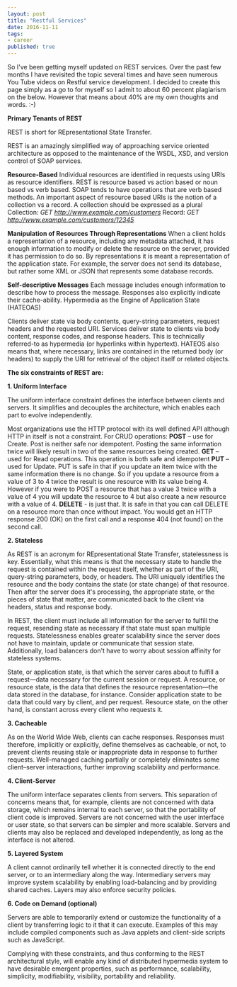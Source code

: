```yaml
---  
layout: post  
title: "Restful Services"  
date: 2016-11-11  
tags:  
- career  
published: true  
--- 
```

So I've been getting myself updated on REST services.  Over the past few months I have revisited the topic several times and have seen numerous You Tube videos on Restful service development.   I decided to create this page simply as a go to for myself so I admit to about 60 percent plagiarism on the below. However that means about 40% are my own thoughts and words. :-) 

**Primary Tenants of REST**

REST is short for REpresentational State Transfer.

REST is an amazingly simplified way of approaching service oriented architecture as opposed to the maintenance of the WSDL, XSD, and version control of SOAP services. 

**Resource-Based** 
Individual resources are identified in requests using URIs as resource identifiers. REST is resource based vs action based or noun based vs verb based.  SOAP tends to have operations that are verb based methods. 
An important aspect of resource based URIs is the notion of a collection vs a record.  A collection should be expressed as a plural 
Collection: *GET http://www.example.com/customers*
Record:     *GET http://www.example.com/customers/12345*

**Manipulation of Resources Through Representations**
When a client holds a representation of a resource, including any metadata attached, it has enough information to modify or delete the resource on the server, provided it has permission to do so.  By representations it is meant a representation of the application state.  For example, the server does not send its database, but rather some XML or JSON that represents some database records.

**Self-descriptive Messages**
Each message includes enough information to describe how to process the message. Responses also explicitly indicate their cache-ability. 
Hypermedia as the Engine of Application State (HATEOAS)

Clients deliver state via body contents, query-string parameters, request headers and the requested URI. Services deliver state to clients via body content, response codes, and response headers. This is technically referred-to as hypermedia (or hyperlinks within hypertext).  HATEOS also means that, where necessary, links are contained in the returned body (or headers) to supply the URI for retrieval of the object itself or related objects.

**The six constraints of REST are:**

**1.   Uniform Interface**

The uniform interface constraint defines the interface between clients and servers. It simplifies and decouples the architecture, which enables each part to evolve independently. 

Most organizations use the HTTP protocol with its well defined API although HTTP in itself is not a constraint.  For CRUD operations: 
  **POST** – use for Create.  Post is neither safe nor idempotent.  Posting the same information twice will likely result in two of the same resources being created. 
  **GET** – used for Read operations.  This operation is both safe and idempotent 
  **PUT** – used for Update.  PUT is safe in that if you update an item twice with the same information there is no change.  So if you update a resource from a value of 3 to 4 twice the result is one resource with its value being 4.  However if you were to POST a resource that has a value 3 twice with a value of 4 you will update the resource to 4 but also create a new resource with a value of 4. 
  **DELETE** - is just that.  It is safe in that you can call DELETE on a resource more than once without impact.  You would get an HTTP response 200 (OK) on the first call and a response 404 (not found) on the second call. 
  
**2.   Stateless**

As REST is an acronym for REpresentational State Transfer, statelessness is key. Essentially, what this means is that the necessary state to handle the request is contained within the request itself, whether as part of the URI, query-string parameters, body, or headers. The URI uniquely identifies the resource and the body contains the state (or state change) of that resource. Then after the server does it's processing, the appropriate state, or the pieces of state that matter, are communicated back to the client via headers, status and response body.

In REST, the client must include all information for the server to fulfill the request, resending state as necessary if that state must span multiple requests. Statelessness enables greater scalability since the server does not have to maintain, update or communicate that session state. Additionally, load balancers don't have to worry about session affinity for stateless systems. 

State, or application state, is that which the server cares about to fulfill a request—data necessary for the current session or request. A resource, or resource state, is the data that defines the resource representation—the data stored in the database, for instance. Consider application state to be data that could vary by client, and per request. Resource state, on the other hand, is constant across every client who requests it.

**3.   Cacheable**

As on the World Wide Web, clients can cache responses. Responses must therefore, implicitly or explicitly, define themselves as cacheable, or not, to prevent clients reusing stale or inappropriate data in response to further requests. Well-managed caching partially or completely eliminates some client–server interactions, further improving scalability and performance.

**4.    Client-Server**

The uniform interface separates clients from servers. This separation of concerns means that, for example, clients are not concerned with data storage, which remains internal to each server, so that the portability of client code is improved. Servers are not concerned with the user interface or user state, so that servers can be simpler and more scalable. Servers and clients may also be replaced and developed independently, as long as the interface is not altered.

**5.   Layered System** 

A client cannot ordinarily tell whether it is connected directly to the end server, or to an intermediary along the way. Intermediary servers may improve system scalability by enabling load-balancing and by providing shared caches. Layers may also enforce security policies.

**6.  Code on Demand (optional)**

Servers are able to temporarily extend or customize the functionality of a client by transferring logic to it that it can execute. Examples of this may include compiled components such as Java applets and client-side scripts such as JavaScript.

Complying with these constraints, and thus conforming to the REST architectural style, will enable any kind of distributed hypermedia system to have desirable emergent properties, such as performance, scalability, simplicity, modifiability, visibility, portability and reliability. 
